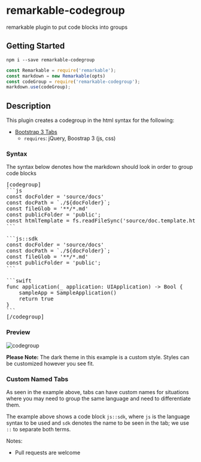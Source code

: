 # remarkable-codegroup
remarkable plugin to put code blocks into groups

## Getting Started

```shell
npm i --save remarkable-codegroup
```

```js
const Remarkable = require('remarkable');
const markdown = new Remarkable(opts)
const codeGroup = require('remarkable-codegroup');
markdown.use(codeGroup);
```

## Description

This plugin creates a codegroup in the html syntax for the following: 
- [Bootstrap 3 Tabs](https://getbootstrap.com/docs/3.3/javascript/#tabs) 
    - `requires`: jQuery, Boostrap 3 (js, css)


### Syntax 

The syntax below denotes how the markdown should look in order to group code blocks

<pre>
[codegroup]    
```js
const docFolder = 'source/docs'
const docPath = `./${docFolder}`;
const fileGlob = '**/*.md'
const publicFolder = 'public';
const htmlTemplate = fs.readFileSync('source/doc.template.html', 'utf8')
```
    
```js::sdk
const docFolder = 'source/docs'
const docPath = `./${docFolder}`;
const fileGlob = '**/*.md'
const publicFolder = 'public';
```
    
```swift
func application(_ application: UIApplication) -> Bool {
    sampleApp = SampleApplication()
    return true
}
```
[/codegroup]
</pre>

### Preview

![codegroup](https://i.imgur.com/YJAwalP.png)

**Please Note:** The dark theme in this example is a custom style. Styles can be customized however you see fit.

### Custom Named Tabs

As seen in the example above, tabs can have custom names for situations where you may need to group the same language and need to differentiate them.

The example above shows a code block `js::sdk`, where `js` is the language syntax to be used and `sdk` denotes the name to be seen in the tab; we use `::` to separate both terms.


Notes:
- Pull requests are welcome




